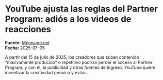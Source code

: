 # YouTube ajusta las reglas del Partner Program: adiós a los videos de reacciones

**Fuente:** [Meneame.net](https://www.meneame.net/m/tecnología/youtube-ajusta-reglas-partner-program-adios-videos-reacciones)  
**Fecha:** 2025-07-05

A partir del 15 de julio de 2025, los creadores que suban contenido “masivamente producido” o repetitivo podrían perder el acceso al Partner Program, y con él, la publicidad y otras fuentes de ingreso. YouTube quiere incentivar la creatividad genuina y evitar…



